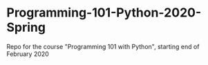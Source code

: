 # Programming-101-Python-2020-Spring
Repo for the course "Programming 101 with Python", starting end of February 2020
